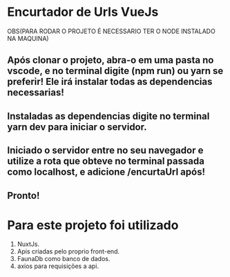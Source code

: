 # Encurtador de Urls VueJs

OBS(PARA RODAR O PROJETO É NECESSARIO TER O NODE INSTALADO NA MAQUINA)

## Após clonar o projeto, abra-o em uma pasta no vscode, e no terminal digite (**npm run**) ou yarn se preferir! Ele irá instalar todas as dependencias necessarias!
## Instaladas as dependencias digite no terminal yarn dev para iniciar o servidor. 
## Iniciado o servidor entre no seu navegador e utilize a rota que obteve no terminal passada como localhost, e adicione /encurtaUrl após!
## Pronto!

# Para este projeto foi utilizado
1. NuxtJs.
2. Apis criadas pelo proprio front-end.
3. FaunaDb como banco de dados.
4. axios para requisições a api.






